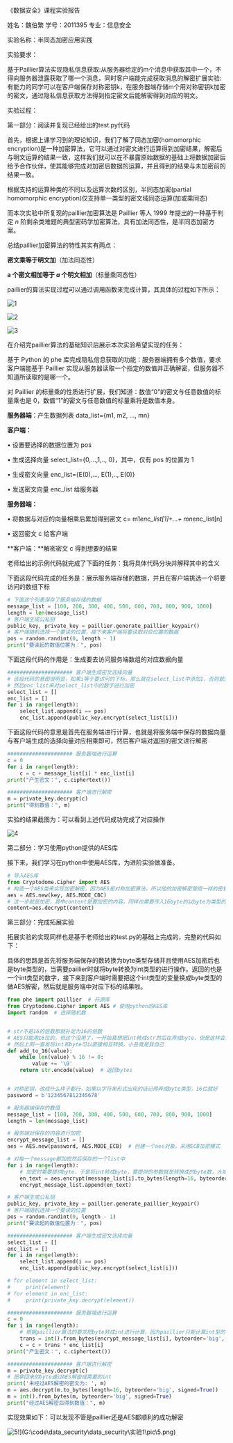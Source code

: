 《数据安全》课程实验报告

姓名：魏伯繁	学号：2011395	专业：信息安全

实验名称：半同态加密应用实践

实验要求：

基于Paillier算法实现隐私信息获取:从服务器给定的m个消息中获取其中一个，不得向服务器泄露获取了哪一个消息，同时客户端能完成获取消息的解密扩展实验:有能力的同学可以在客户端保存对称密钥k，在服务器端存储m个用对称密钥k加密的密文，通过隐私信息获取方法得到指定密文后能解密得到对应的明文。

实验过程：

第一部分：阅读并复现已经给出的test.py代码

首先，根据上课学习到的理论知识，我们了解了同态加密(homomorphic encryption)是一种加密算法，它可以通过对密文进行运算得到加密结果，解密后与明文运算的结果一致，这样我们就可以在不暴露原始数据的基础上将数据加密后给予合作伙伴，使其能够完成对加密后数据的运算，并且得到的结果与未加密前的结果一致。

根据支持的运算种类的不同以及运算次数的区别，半同态加密(partial homomorphic encryption)仅支持单一类型的密文域同态运算(加或乘同态)

而本次实验中所复现的paillier加密算法是 Paillier 等人 1999 年提出的一种基于判定 *n* 阶剩余类难题的典型密码学加密算法，具有加法同态性，是半同态加密方案。

总结paillier加密算法的特性其实有两点：

**密文乘等于明文加**（加法同态性）

**a 个密文相加等于 *a* 个明文相加**（标量乘同态性）

paillier的算法实现过程可以通过调用函数来完成计算，其具体的过程如下所示：

![1](G:\code\data_security\data_security\实验1\pic\1.png)

![2](G:\code\data_security\data_security\实验1\pic\2.png)

![3](G:\code\data_security\data_security\实验1\pic\3.png)

在介绍完paillier算法的基础知识后展示本次实验希望实现的任务：

基于 Python 的 phe 库完成隐私信息获取的功能：服务器端拥有多个数值，要求客户端能基于 Paillier 实现从服务器读取一个指定的数值并正确解密，但服务器不知道所读取的是哪一个。

对 Paillier 的标量乘的性质进行扩展，我们知道：数值“0”的密文与任意数值的标量乘也是 0，数值“1”的密文与任意数值的标量乘将是数值本身。

**服务器端**：产生数据列表 data_list={m1, m2, …, mn}

**客户端：**

• 设置要选择的数据位置为 pos

• 生成选择向量 select_list={0,…,1,.., 0}，其中，仅有 pos 的位置为 1

• 生成密文向量 enc_list={E(0),…, E(1),.., E(0)}

• 发送密文向量 enc_list 给服务器

**服务器端：**

• 将数据与对应的向量相乘后累加得到密文 c= m1*enc_list[1]+…+ mn*enc_list[n]

• 返回密文 c 给客户端

**客户端：**解密密文 c 得到想要的结果

老师给出的示例代码就完成了下面的任务：我将具体代码分块并解释其中的含义

下面这段代码完成的任务是：展示服务端存储的数据，并且在客户端挑选一个将要访问的数组下标

```python
# 下面这个列表保存了服务端存储的数据
message_list = [100, 200, 300, 400, 500, 600, 700, 800, 900, 1000]
length = len(message_list)
# 客户端生成公私钥
public_key, private_key = paillier.generate_paillier_keypair()
# 客户端随机选择一个要读的位置，接下来客户端将要读取对应位置的数据
pos = random.randint(0, length - 1)
print("要读起的数值位置为：", pos)
```

下面这段代码的作用是：生成要去访问服务端数组的对应数据向量

```python
##################### 客户端生成密文选择向量
# 该段代码的意图很明显，如果i等于要访问的下标，那么就在select_list中添加1，否则就添加0
# 然后enc_list来对select_list中的数字进行加密
select_list = []
enc_list = []
for i in range(length):
    select_list.append(i == pos)
    enc_list.append(public_key.encrypt(select_list[i]))

```

下面这段代码的意思是首先在服务端进行计算，也就是将服务端中保存的数据向量与客户端生成的选择向量对应相乘即可，然后客户端对返回的密文进行解密

```python
##################### 服务器端进行运算
c = 0
for i in range(length):
    c = c + message_list[i] * enc_list[i]
print("产生密文：", c.ciphertext())

##################### 客户端进行解密 
m = private_key.decrypt(c)
print("得到数值：", m)
```

实验的结果截图为：可以看到上述代码成功完成了对应操作

![4](G:\code\data_security\data_security\实验1\pic\4.png)

第二部分：学习使用python提供的AES库

接下来，我们学习在python中使用AES库，为进阶实验做准备。

```python
# 导入AES库
from Cryptodome.Cipher import AES
# 构造一个AES类来实现加密解密，因为AES是对称加密算法，所以他的加密解密使用一样的密钥，其中参数key就是密钥，需要用户提供byte类型的16Byte的密钥，AES_MODE是加密模式，例如可以选择ECB或者CBC等等，
aes = AES.new(key, AES.MODE_CBC)
# 这一步就是加密，其中content是要加密的内容，同样也需要传入16byte的以byte为类型的数据
content=aes.decrypt(content)
```

第三部分：完成拓展实验

拓展实验的实现同样也是基于老师给出的test.py的基础上完成的，完整的代码如下：

具体的思路是首先将服务端保存的数转换为byte类型存储并且使用AES加密后也是byte类型的，当需要paiilier时就将byte转换为int类型的进行操作。返回的也是一个int类型的数字，接下来到客户端时需要把这个int类型的变量换成byte类型的做AES解密，然后就是服务端中对应下标的结果啦。

```python
from phe import paillier  # 开源库
from Cryptodome.Cipher import AES # 使用python的AES库
import random  # 选择随机数


# str不是16的倍数那就补足为16的倍数
# AES只能用16位的，但这个没用了，一开始我想把int转成str然后在弄成byte，但是这样会出现乱码
# 然后上网一查发现int和byte可以直接相互转换，小丑竟是我自己
def add_to_16(value):
    while len(value) % 16 != 0:
        value += '\0'
    return str.encode(value)  # 返回bytes


# 对称密钥，改成什么样子都行，如果以字符串形式出现的话记得弄成byte类型，16位就好
password = b'1234567812345678'

# 服务器端保存的数值
message_list = [100, 200, 300, 400, 500, 600, 700, 800, 900, 1000]
length = len(message_list)

# 服务端对保存的内容进行加密
encrypt_message_list = []
aes = AES.new(password, AES.MODE_ECB)  # 创建一个aes对象，采用ECB加密模式

# 对每一个message都加密然后保存的一个list中
for i in range(length):
    # 加密时需要提供byte，于是将int转成byte，要提供的参数就是转换成的byte数，大端还是小端序以及是否有符号
    en_text = aes.encrypt(message_list[i].to_bytes(length=16, byteorder='big', signed=False))  # 加密明文
    encrypt_message_list.append(en_text)

# 客户端生成公私钥
public_key, private_key = paillier.generate_paillier_keypair()
# 客户端随机选择一个要读的位置
pos = random.randint(0, length - 1)
print("要读起的数值位置为：", pos)

##################### 客户端生成密文选择向量
select_list = []
enc_list = []
for i in range(length):
    select_list.append(i == pos)
    enc_list.append(public_key.encrypt(select_list[i]))

# for element in select_list:
#     print(element)
# for element in enc_list:
#     print(private_key.decrypt(element))

##################### 服务器端进行运算
c = 0
for i in range(length):
    # 根据paillier算法的要求把byte转成int进行计算，因为paillier只能计算int型的值，所以需要把byte类型的转换为int类型
    trans = int().from_bytes(encrypt_message_list[i], byteorder='big', signed=False)
    c = c + trans * enc_list[i]
print("产生密文：", c.ciphertext())

##################### 客户端进行解密
m = private_key.decrypt(c)
# 把拿回来的byte通过AES解密成需要的int
print('未经过AES解密的密文为: ', m)
m = aes.decrypt(m.to_bytes(length=16, byteorder='big', signed=True))
m = int().from_bytes(m, byteorder='big', signed=True)
print("经过AES解密后得到数值：", m)

```

实现效果如下：可以发现不管是paillier还是AES都顺利的成功解密

![5](G:\code\data_security\data_security\实验1\pic\5.png)!](G:\code\data_security\data_security\实验1\pic\5.png)